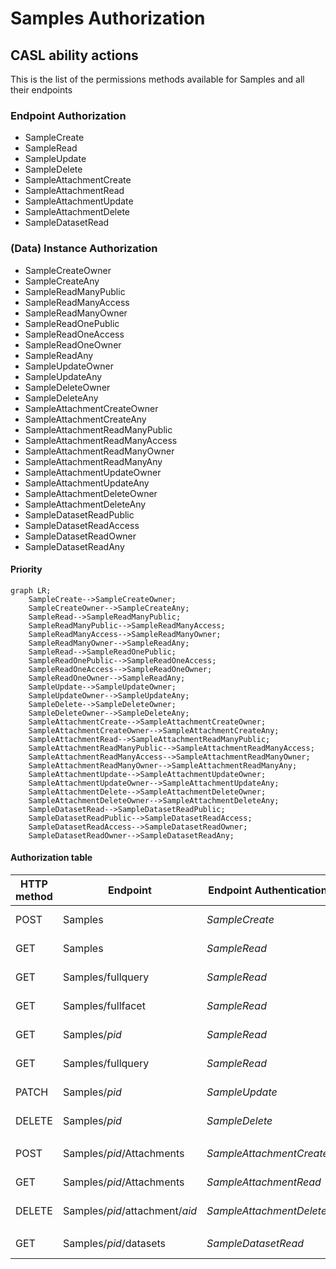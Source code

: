 # Samples Authorization
## CASL ability actions
This is the list of the permissions methods available for Samples and all their endpoints

### Endpoint Authorization
- SampleCreate
- SampleRead
- SampleUpdate
- SampleDelete
- SampleAttachmentCreate
- SampleAttachmentRead
- SampleAttachmentUpdate
- SampleAttachmentDelete
- SampleDatasetRead

### (Data) Instance Authorization
- SampleCreateOwner
- SampleCreateAny
- SampleReadManyPublic
- SampleReadManyAccess
- SampleReadManyOwner
- SampleReadOnePublic
- SampleReadOneAccess
- SampleReadOneOwner
- SampleReadAny
- SampleUpdateOwner
- SampleUpdateAny
- SampleDeleteOwner
- SampleDeleteAny
- SampleAttachmentCreateOwner
- SampleAttachmentCreateAny
- SampleAttachmentReadManyPublic
- SampleAttachmentReadManyAccess
- SampleAttachmentReadManyOwner
- SampleAttachmentReadManyAny
- SampleAttachmentUpdateOwner
- SampleAttachmentUpdateAny
- SampleAttachmentDeleteOwner
- SampleAttachmentDeleteAny
- SampleDatasetReadPublic
- SampleDatasetReadAccess
- SampleDatasetReadOwner
- SampleDatasetReadAny

#### Priority
```mermaid
graph LR;
    SampleCreate-->SampleCreateOwner;
    SampleCreateOwner-->SampleCreateAny;
    SampleRead-->SampleReadManyPublic;
    SampleReadManyPublic-->SampleReadManyAccess;
    SampleReadManyAccess-->SampleReadManyOwner;
    SampleReadManyOwner-->SampleReadAny;
    SampleRead-->SampleReadOnePublic;
    SampleReadOnePublic-->SampleReadOneAccess;
    SampleReadOneAccess-->SampleReadOneOwner;
    SampleReadOneOwner-->SampleReadAny;
    SampleUpdate-->SampleUpdateOwner;
    SampleUpdateOwner-->SampleUpdateAny;
    SampleDelete-->SampleDeleteOwner;
    SampleDeleteOwner-->SampleDeleteAny;
    SampleAttachmentCreate-->SampleAttachmentCreateOwner;
    SampleAttachmentCreateOwner-->SampleAttachmentCreateAny;
    SampleAttachmentRead-->SampleAttachmentReadManyPublic;
    SampleAttachmentReadManyPublic-->SampleAttachmentReadManyAccess;
    SampleAttachmentReadManyAccess-->SampleAttachmentReadManyOwner;
    SampleAttachmentReadManyOwner-->SampleAttachmentReadManyAny;
    SampleAttachmentUpdate-->SampleAttachmentUpdateOwner;
    SampleAttachmentUpdateOwner-->SampleAttachmentUpdateAny;
    SampleAttachmentDelete-->SampleAttachmentDeleteOwner;
    SampleAttachmentDeleteOwner-->SampleAttachmentDeleteAny;
    SampleDatasetRead-->SampleDatasetReadPublic;
    SampleDatasetReadPublic-->SampleDatasetReadAccess;
    SampleDatasetReadAccess-->SampleDatasetReadOwner;
    SampleDatasetReadOwner-->SampleDatasetReadAny;
```

#### Authorization table
| HTTP method | Endpoint | Endpoint Authentication | Anonymous | Authenticated User | Sample Groups | Sample Privileged Groups | Admin Groups | Delete Groups | Notes |
| -------- | ------- | ------- | ------- | ------- | ------- | ------- | ------- | ------- | ------- |
| POST | Samples | _SampleCreate_ | __no__ | __no__ | Owner<br>_SampleCreateOwner_ | Any<br>_SampleCreateAny_ | Any<br>_SampleCreateAny_ | __no__ |  |
| GET | Samples | _SampleRead_ | Public<br/>_SampleReadManyPublic_ | Has Access<br/>_SampleReadManyAccess_ | Has Access<br/>_SampleReadManyAccess_ | Has Access<br/>_SampleReadManyAccess_ | Any<br/>_SampleReadAny_ |  __no__  |  |
| GET | Samples/fullquery | _SampleRead_ | Public<br/>_SampleReadManyPublic_ | Has Access<br/>_SampleReadManyAccess_ | Has Access<br/>_SampleReadManyAccess_ | Has Access<br/>_SampleReadManyAccess_ | Any<br/>_SampleReadAny_ |  __no__  |  |
| GET | Samples/fullfacet | _SampleRead_ | Public<br/>_SampleReadManyPublic_ | Has Access<br/>_SampleReadManyAccess_ | Has Access<br/>_SampleReadManyAccess_ | Has Access<br/>_SampleReadManyAccess_ | Any<br/>_SampleReadAny_ |  __no__  |  |
| GET | Samples/_pid_ | _SampleRead_ | Public<br/>_SampleReadOnePublic_ | Has Access<br/>_SampleReadOneAccess_ | Has Access<br/>_SampleReadOneAccess_ | Has Access<br/>_SampleReadOneAccess_ | Any<br/>_SampleReadAny_ |  __no__  |  |
| GET | Samples/fullquery | _SampleRead_ | Public<br/>_SampleReadOnePublic_ | Has Access<br/>_SampleReadOneAccess_ | Has Access<br/>_SampleReadOneAccess_ | Has Access<br/>_SampleReadOneAccess_ | Any<br/>_SampleReadAny_ |  __no__  |  |
| PATCH | Samples/_pid_ | _SampleUpdate_ | __no__ | __no__ | Owner<br/>_SampleUpdateOwn_ | Owner<br/>_SampleUpdateOwn_ | Any<br/>_SampleUpdateAny_ | __no__ | |
| DELETE | Samples/_pid_ | _SampleDelete_ | __no__ | __no__ | __no__ | __no__ | __no__ | Any<br/>_SampleDeleteAny_ |  |
|||||
| POST | Samples/_pid_/Attachments | _SampleAttachmentCreate_ | __no__ | __no__ | Owner<br>_SampleAttachmentCreateOwner_ | Any<br>_SampleAttachmentCreateAny_ | Any<br>_SampleAttachmentCreateAny_ | __no__ |  |
| GET | Samples/_pid_/Attachments | _SampleAttachmentRead_ | Public<br/>_SampleAttachmentReadManyPublic_ | Has Access<br/>_SampleAttachmentReadManyAccess_ | Has Access<br/>_SampleAttachmentReadManyAccess_ | Has Access<br/>_SampleAttachmentReadManyAccess_ | Any<br/>_SampleAttachmentReadManyAny_ | __no__ | |
| DELETE | Samples/_pid_/attachment/_aid_ | _SampleAttachmentDelete_ | __no__ | __no__ | Owner<br/>_SampleAttachmentDeleteOwner_ | Owner<br/>_SampleAttachmentDeleteOwner_ | Any<br/>_SampleAttachmentDeleteAny_ | Any<br/>_SampleAttachmentDeleteAny_ | |
|||||
| GET | Samples/_pid_/datasets | _SampleDatasetRead_ | Public<br/>_SampleDatasetReadOnePublic_ | Has Access<br/>_SampleDatasetReadOneAccess_ | Has Access<br/>_SampleDatasetReadOneAccess_ | Has Access<br/>_SampleDatasetReadOneAccess_ | Any<br/>_SampleDatasetReadOneAny_ | __no__ | |
